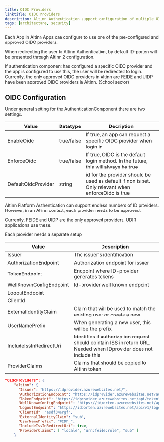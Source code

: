 ```yaml
---
title: OIDC Providers
linktitle: OIDC Providers
description: Altinn Authentication support configuration of multiple OIDC Providers
tags: [architecture, security]
---
```


Each App in Altinn Apps can configure to use one of the pre-configured and approved OIDC providers.

When redirecting the user to Altinn Authentication, by default ID-porten will be presented through Altinn 2 configuration.

If authentication component has configured a specific OIDC provider and the app is configured to use this, the user will be redirected to login.
Currently, the only approved OIDC providers in Altinn are  FEIDE and UIDP have been approved OIDC providers in Altinn. (School sector)

## OIDC Configuration

Under general setting for the AuthenticationComponent there are two settings.

| Value | Datatype | Decription |
|-----|-------|-------|
| EnableOidc | true/false   | If true, an app can request a specific OIDC provider when login in |
| EnforceOidc | true/false | If true, OIDC is the default login method. In the future, this will always be true |
| DefaultOidcProvider | string | id for the provider should be used as default if non is set. Only relevant when enforceOidc is true | 

Altinn Platform Authentication can support endless numbers of ID providers. However, in an Altinn context, each provider needs to be approved.

Currently, FEIDE and UIDP are the only approved providers. UDIR applications use these.

Each provider needs a separate setup. 

| Value  | Description
|----|------|
|Issuer| The issuer's identification |
| AuthorizationEndpoint | Authorization endpoint for issuer |
| TokenEndpoint | Endpoint where ID-provider generates tokens  |
| WellKnownConfigEndpoint| Id-provider well known endpoint  |
| LogoutEndpoint |   |
| ClientId|    |
| ExternalIdentityClaim    | Claim that will be used to match the existing user or create a new |
| UserNamePrefix  |  When generating a new user, this will be the prefix |
| IncludeIssInRedirectUri  | Identifies if authorization request should cointain ISS in return URL. Needed when IDprovider does not include this |
| ProviderClaims | Claims that should be copied to Altinn token | 

```json
"OidcProviders": {
    "altinn": {
      "Issuer": "https://idprovider.azurewebsites.net/",
      "AuthorizationEndpoint": "https://idprovider.azurewebsites.net/authorize",
      "TokenEndpoint": "https://idprovider.azurewebsites.net/api/token",
      "WellKnownConfigEndpoint": "https://idporten.azurewebsites.net/api/v1/openid/.well-known/openid-configuration",
      "LogoutEndpoint": "https://idporten.azurewebsites.net/api/v1/logout",
      "ClientId": "asdf34argf",
      "ExternalIdentityClaim": "sub",
      "UserNamePrefix": "UIDP_",
      "IncludeIssInRedirectUri": true,
      "ProviderClaims": [ "locale", "urn:feide:role", "sub" ]
    }
```


